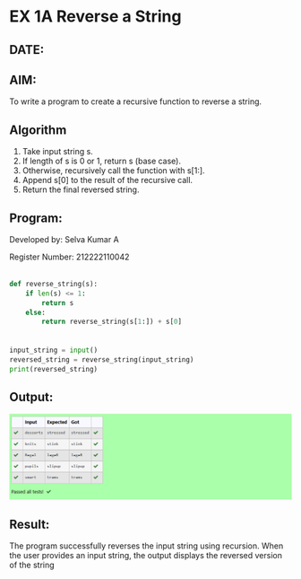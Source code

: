 # EX 1A Reverse a String
## DATE: 
## AIM:
To write a program to create a recursive function to reverse a string.

## Algorithm
1. Take input string s.
2. If length of s is 0 or 1, return s (base case). 
3. Otherwise, recursively call the function with s[1:].
4. Append s[0] to the result of the recursive call.
5. Return the final reversed string.

## Program:
Developed by: Selva Kumar A

Register Number: 212222110042
```python

def reverse_string(s):
    if len(s) <= 1:  
        return s
    else:
        return reverse_string(s[1:]) + s[0]  


input_string = input()
reversed_string = reverse_string(input_string)
print(reversed_string) 
```

## Output:
![](aoa-19-1.png)


## Result:
The program successfully reverses the input string using recursion. When the user provides an input string, the output displays the reversed version of the string
